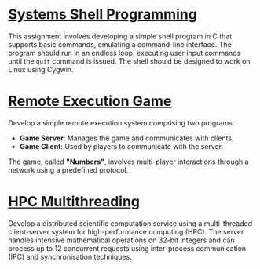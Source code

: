 # [Systems Shell Programming](/systems-shell-programming/)

This assignment involves developing a simple shell program in C that supports basic commands, emulating a command-line interface. The program should run in an endless loop, executing user input commands until the `quit` command is issued. The shell should be designed to work on Linux using Cygwin.

# [Remote Execution Game](/remote-execution-game/)

Develop a simple remote execution system comprising two programs:  
- **Game Server**: Manages the game and communicates with clients.  
- **Game Client**: Used by players to communicate with the server.  

The game, called **"Numbers"**, involves multi-player interactions through a network using a predefined protocol.

# [HPC Multithreading](/hpc-multithreading/)

Develop a distributed scientific computation service using a multi-threaded client-server system for high-performance computing (HPC). The server handles intensive mathematical operations on 32-bit integers and can process up to 12 concurrent requests using inter-process communication (IPC) and synchronisation techniques.